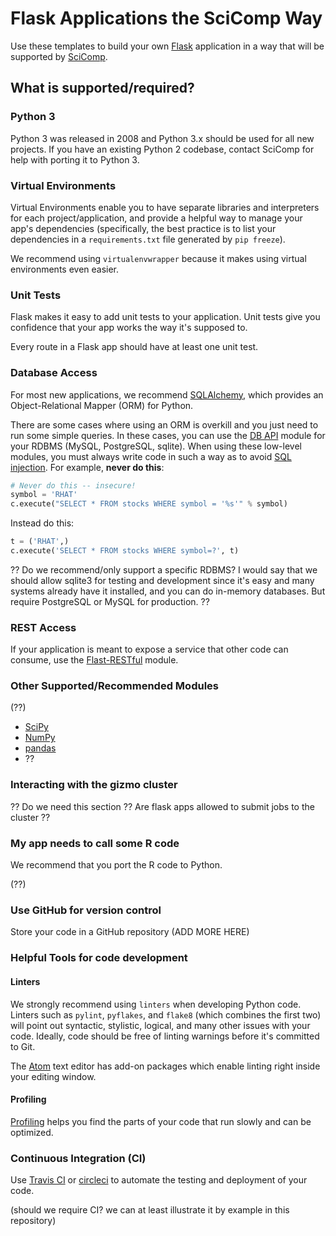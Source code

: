# Flask Applications the SciComp Way

Use these templates to build your own
[Flask](http://flask.pocoo.org/) application in
a way that will be supported by
[SciComp](https://teams.fhcrc.org/sites/citwiki/SciComp/Pages/Home.aspx?TreeField=Wiki_x0020_Page_x0020_Categories).

## What is supported/required?

### Python 3

Python 3 was released in 2008 and Python 3.x should be used for all
new projects. If you have an existing Python 2 codebase, contact
SciComp for help with porting it to Python 3.

### Virtual Environments

Virtual Environments enable you to have separate libraries and
interpreters for each project/application, and provide a
helpful way to manage your app's dependencies (specifically,
the best practice is to list your dependencies in a
`requirements.txt` file generated by `pip freeze`).

We recommend using `virtualenvwrapper` because it makes
using virtual environments even easier.



### Unit Tests

Flask makes it easy to add unit tests to your application.
Unit tests give you confidence that your app works the way
it's supposed to.

Every route in a Flask app should have at least one unit test.

### Database Access

For most new applications, we recommend
[SQLAlchemy](http://www.sqlalchemy.org/), which provides
an Object-Relational Mapper (ORM) for Python.

There are some cases where using an ORM is overkill
and you just need to run some simple queries.
In these cases, you can use the
[DB API](https://wiki.python.org/moin/DatabaseInterfaces)
module for your RDBMS (MySQL, PostgreSQL, sqlite).
When using these low-level modules,
you must always write code in such a way as to avoid
[SQL injection](https://en.wikipedia.org/wiki/SQL_injection).
For example, **never do this**:

```python
# Never do this -- insecure!
symbol = 'RHAT'
c.execute("SELECT * FROM stocks WHERE symbol = '%s'" % symbol)
```

Instead do this:

```python
t = ('RHAT',)
c.execute('SELECT * FROM stocks WHERE symbol=?', t)
```

?? Do we recommend/only support a specific RDBMS?
I would say that we should allow sqlite3 for testing and
development since it's easy and many systems already have it installed,
and you can do in-memory databases. But require PostgreSQL or MySQL
for production. ??



### REST Access

If your application is meant to expose a service that other
code can consume, use the
[Flast-RESTful](https://flask-restful-cn.readthedocs.io/en/0.3.5/)
module.

### Other Supported/Recommended Modules

(??)

* [SciPy](https://www.scipy.org/)
* [NumPy](http://www.numpy.org/)
* [pandas](http://pandas.pydata.org/)
* ??

### Interacting with the gizmo cluster

?? Do we need this section ?? Are flask apps allowed to submit jobs
to the cluster ??

### My app needs to call some R code

We recommend that you port the R code to Python.

(??)

### Use GitHub for version control

Store your code in a GitHub repository (ADD MORE HERE)

### Helpful Tools for code development

#### Linters

We strongly recommend using `linters` when developing
Python code. Linters such as `pylint`, `pyflakes`,
and `flake8` (which combines the first two) will point
out syntactic, stylistic, logical, and many other issues
with your code. Ideally, code should be free of linting
warnings before it's committed to Git.

The [Atom](https://atom.io/) text editor has add-on packages
which enable linting right inside your editing window.

#### Profiling

[Profiling](https://docs.python.org/2/library/profile.html)
helps you find the parts of your code that run slowly and
can be optimized.

### Continuous Integration (CI)

Use [Travis CI](https://travis-ci.org) or
[circleci](https://circleci.com/) to automate the testing
and deployment of your code.

(should we require CI? we can at least illustrate it by
example in this repository)

